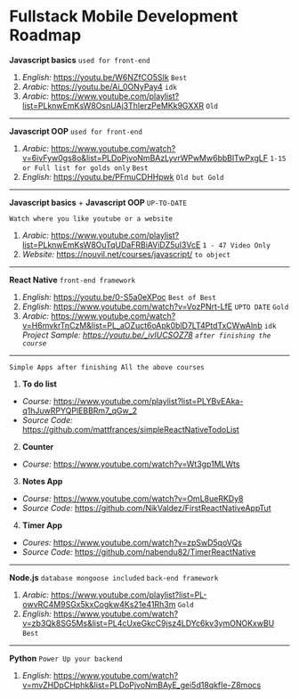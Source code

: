 # Fullstack Mobile Development Roadmap

**Javascript basics** `used for front-end`
1. *English:* https://youtu.be/W6NZfCO5SIk `Best`
2. *Arabic:* https://youtu.be/Ai_0ONyPay4 `idk`
3. *Arabic:* https://www.youtube.com/playlist?list=PLknwEmKsW8OsnUAj3ThlerzPeMKk9GXXR `Old`

--------------------------------------------------------------------


**Javascript OOP** `used for front-end`
1. *Arabic:* https://www.youtube.com/watch?v=6ivFyw0gs8o&list=PLDoPjvoNmBAzLyvrWPwMw6bbBlTwPxgLF `1-15 or Full list for golds only` `Best`
2. *English:* https://youtu.be/PFmuCDHHpwk `Old but Gold`



--------------------------------------------------------------------
**Javascript basics** + **Javascript OOP** `UP-TO-DATE`
```
Watch where you like youtube or a website
```
1. *Arabic:* https://www.youtube.com/playlist?list=PLknwEmKsW8OuTqUDaFRBiAViDZ5uI3VcE `1 - 47 Video Only`
2. *Website:* https://nouvil.net/courses/javascript/ `to object`

--------------------------------------------------------------------



**React Native** `front-end framework`
1. *English:* https://youtu.be/0-S5a0eXPoc `Best of Best`
2. *English:* https://www.youtube.com/watch?v=VozPNrt-LfE `UPTO DATE` `Gold`
3. *Arabic:* https://www.youtube.com/watch?v=H6mvkrTnCzM&list=PL_aOZuct6oApk0blD7LT4PtdTxCWwAlnb `idk`
*Project Sample: https://youtu.be/_ivIUCSOZ78 `after finishing the course`*

--------------------------------------------------------------------
```
Simple Apps after finishing All the above courses
```
1. **To do list**
 - *Course:* https://www.youtube.com/playlist?list=PLYBvEAka-q1hJuwRPYQPlEBBRm7_qGw_2
 - *Source Code:* https://github.com/mattfrances/simpleReactNativeTodoList

2. **Counter**
 - *Course:* https://www.youtube.com/watch?v=Wt3gp1MLWts

3. **Notes App**
 - *Course:* https://www.youtube.com/watch?v=OmL8ueRKDy8
 - *Source Code:* https://github.com/NikValdez/FirstReactNativeAppTut

4. **Timer App**
 - *Coures:* https://www.youtube.com/watch?v=zpSwD5qoVQs
 - *Source Code:*  https://github.com/nabendu82/TimerReactNative

--------------------------------------------------------------------

**Node.js** `database mongoose included` `back-end framework`
1. *Arabic:* https://www.youtube.com/playlist?list=PL-owvRC4M9SGx5kxCogkw4Ks21e41Rh3m `Gold`
2. *English:* https://www.youtube.com/watch?v=zb3Qk8SG5Ms&list=PL4cUxeGkcC9jsz4LDYc6kv3ymONOKxwBU `Best`
   
--------------------------------------------------------------------

**Python** `Power Up your backend`
1. *English:* https://www.youtube.com/watch?v=mvZHDpCHphk&list=PLDoPjvoNmBAyE_gei5d18qkfIe-Z8mocs
